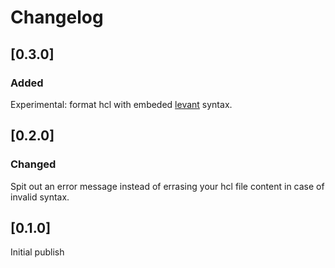 # Changelog

## [0.3.0]
### Added

Experimental: format hcl with embeded [levant](https://github.com/hashicorp/levant) syntax.

## [0.2.0]
### Changed

Spit out an error message instead of errasing your hcl file content in case of invalid syntax.

## [0.1.0]
Initial publish
